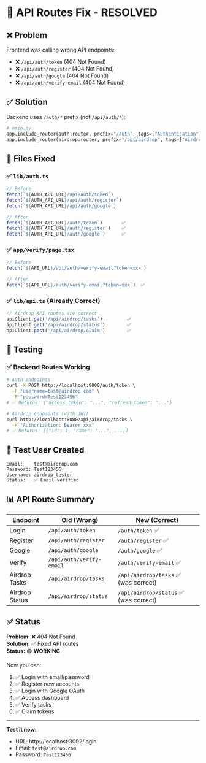 # 🔧 API Routes Fix - RESOLVED

## ❌ Problem

Frontend was calling wrong API endpoints:
- ❌ `/api/auth/token` (404 Not Found)
- ❌ `/api/auth/register` (404 Not Found)
- ❌ `/api/auth/google` (404 Not Found)
- ❌ `/api/auth/verify-email` (404 Not Found)

## ✅ Solution

Backend uses `/auth/*` prefix (not `/api/auth/*`):

```python
# main.py
app.include_router(auth.router, prefix="/auth", tags=["Authentication"])
app.include_router(airdrop.router, prefix="/api/airdrop", tags=["Airdrop"])
```

## 📁 Files Fixed

### ✅ `lib/auth.ts`
```typescript
// Before
fetch(`${AUTH_API_URL}/api/auth/token`)
fetch(`${AUTH_API_URL}/api/auth/register`)
fetch(`${AUTH_API_URL}/api/auth/google`)

// After
fetch(`${AUTH_API_URL}/auth/token`)       ✅
fetch(`${AUTH_API_URL}/auth/register`)    ✅
fetch(`${AUTH_API_URL}/auth/google`)      ✅
```

### ✅ `app/verify/page.tsx`
```typescript
// Before
fetch(`${API_URL}/api/auth/verify-email?token=xxx`)

// After
fetch(`${API_URL}/auth/verify-email?token=xxx`)  ✅
```

### ✅ `lib/api.ts` (Already Correct)
```typescript
// Airdrop API routes are correct
apiClient.get('/api/airdrop/tasks')         ✅
apiClient.get('/api/airdrop/status')        ✅
apiClient.post('/api/airdrop/claim')        ✅
```

## 🧪 Testing

### ✅ Backend Routes Working
```bash
# Auth endpoints
curl -X POST http://localhost:8000/auth/token \
  -F "username=test@airdrop.com" \
  -F "password=Test123456"
# ✅ Returns: {"access_token": "...", "refresh_token": "..."}

# Airdrop endpoints (with JWT)
curl http://localhost:8000/api/airdrop/tasks \
  -H "Authorization: Bearer xxx"
# ✅ Returns: [{"id": 1, "name": "...", ...}]
```

## 🎯 Test User Created

```
Email:    test@airdrop.com
Password: Test123456
Username: airdrop_tester
Status:   ✅ Email verified
```

## 📊 API Route Summary

| Endpoint | Old (Wrong) | New (Correct) |
|----------|-------------|---------------|
| Login | `/api/auth/token` | `/auth/token` ✅ |
| Register | `/api/auth/register` | `/auth/register` ✅ |
| Google | `/api/auth/google` | `/auth/google` ✅ |
| Verify | `/api/auth/verify-email` | `/auth/verify-email` ✅ |
| Airdrop Tasks | `/api/airdrop/tasks` | `/api/airdrop/tasks` ✅ (was correct) |
| Airdrop Status | `/api/airdrop/status` | `/api/airdrop/status` ✅ (was correct) |

## ✅ Status

**Problem:** ❌ 404 Not Found  
**Solution:** ✅ Fixed API routes  
**Status:** 🟢 **WORKING**

Now you can:
1. ✅ Login with email/password
2. ✅ Register new accounts
3. ✅ Login with Google OAuth
4. ✅ Access dashboard
5. ✅ Verify tasks
6. ✅ Claim tokens

---

**Test it now:**
- URL: http://localhost:3002/login
- Email: `test@airdrop.com`
- Password: `Test123456`

